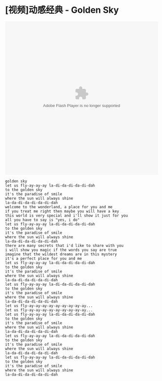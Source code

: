 # [视频]动感经典 - Golden Sky

<!-- more -->

<embed type="application/x-shockwave-flash" height="500" width="500" src="http://player.youku.com/player.php/Type/Folder/Fid/925729/Ob/1/Pt/2/sid/XMjQ1MjU4NzI=/v.swf" menu="true" loop="true" play="true" pluginspage="http://www.macromedia.com/go/getflashplayer">

```text
golden sky
let us fly-ay-ay-ay la-di-da-di-da-di-dah
to the golden sky
it's the paradise of smile
where the sun will always shine
la-da-di-da-di-da-di-dah
welcome to the wonderland, a place for you and me
if you treat me right then maybe you will have a key
this world is very special and i'll show it just for you
all you have to say is "yes, i do"
let us fly-ay-ay-ay la-di-da-di-da-di-dah
to the golden sky
it's the paradise of smile
where the sun will always shine
la-da-di-da-di-da-di-dah
there are many secrets that i'd like to share with you
i will show you magic if the words you say are true
imagine that the wildest dreams are in this mystery
it's a perfect place for you and me
let us fly-ay-ay-ay la-di-da-di-da-di-dah
to the golden sky
it's the paradise of smile
where the sun will always shine
la-da-di-da-di-da-di-dah
let us fly-ay-ay-ay la-di-da-di-da-di-dah
to the golden sky
it's the paradise of smile
where the sun will always shine
la-da-di-da-di-da-di-dah
let us fly-ay-ay-ay-ay-ay-ay-ay-ay-ay...
let us fly-ay-ay-ay-ay-ay-ay-ay-ay-ay...
let us fly-ay-ay-ay la-di-da-di-da-di-dah
to the golden sky
it's the paradise of smile
where the sun will always shine
la-da-di-da-di-da-di-dah
let us fly-ay-ay-ay la-di-da-di-da-di-dah
to the golden sky
it's the paradise of smile
where the sun will always shine
la-da-di-da-di-da-di-dah
let us fly-ay-ay-ay la-di-da-di-da-di-dah
to the golden sky
it's the paradise of smile
where the sun will always shine
la-da-di-da-di-da-di-dah
```

